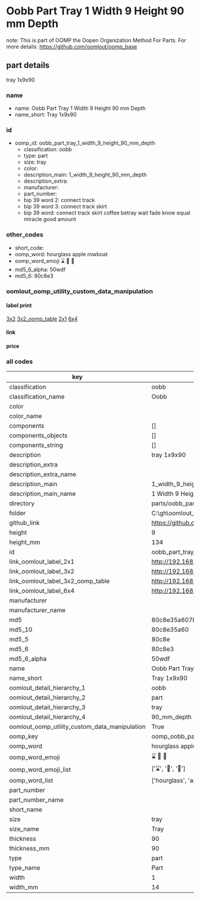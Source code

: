 # Oobb Part Tray 1 Width 9 Height 90 mm Depth  

note: This is part of OOMP the Oopen Organization Method For Parts. For more details: https://github.com/oomlout/oomp_base

##  part details
  



tray 1x9x90



### name
* name: Oobb Part Tray 1 Width 9 Height 90 mm Depth
* name_short: Tray 1x9x90 
### id
* oomp_id: oobb_part_tray_1_width_9_height_90_mm_depth
  * classification: oobb
  * type: part
  * size: tray
  * color: 
  * description_main: 1_width_9_height_90_mm_depth
  * description_extra: 
  * manufacturer: 
  * part_number: 
  * bip 39 word 2: connect track
  * bip 39 word 3: connect track skirt
  * bip 39 word: connect track skirt coffee betray wait fade know equal miracle good amount

### other_codes
* short_code: 
* oomp_word: hourglass apple rowboat
* oomp_word_emoji :hourglass: :apple: :rowboat:
* md5_6_alpha: 50wdf
* md5_6: 80c8e3






### oomlout_oomp_utility_custom_data_manipulation
#### label print
[3x2](http://192.168.1.245:1112/?label=oomp%2050wdf)
[3x2_oomp_table](http://192.168.1.108:1112/?label=oomp%2050wdf)
[2x1](http://192.168.1.242:1112/?label=oomp%2050wdf)
[6x4](http://192.168.1.55:1112/?label=oomp%2050wdf)    

#### link

                              

#### price







### all codes 
| key | value |  
| --- | --- |  
| classification | oobb |  
| classification_name | Oobb |  
| color |  |  
| color_name |  |  
| components | [] |  
| components_objects | [] |  
| components_string | [] |  
| description | tray 1x9x90 |  
| description_extra |  |  
| description_extra_name |  |  
| description_main | 1_width_9_height_90_mm_depth |  
| description_main_name | 1 Width 9 Height 90 mm Depth |  
| directory | parts/oobb_part_tray_1_width_9_height_90_mm_depth |  
| folder | C:\gh\oomlout_oobb_version_4_generated_parts\things\oobb_part_tray_1_width_9_height_90_mm_depth |  
| github_link | https://github.com/oomlout/oomlout_oomp_part_src/tree/main/parts/oobb_part_tray_1_width_9_height_90_mm_depth |  
| height | 9 |  
| height_mm | 134 |  
| id | oobb_part_tray_1_width_9_height_90_mm_depth |  
| link_oomlout_label_2x1 | http://192.168.1.242:1112/?label=oomp%2050wdf |  
| link_oomlout_label_3x2 | http://192.168.1.245:1112/?label=oomp%2050wdf |  
| link_oomlout_label_3x2_oomp_table | http://192.168.1.108:1112/?label=oomp%2050wdf |  
| link_oomlout_label_6x4 | http://192.168.1.55:1112/?label=oomp%2050wdf |  
| manufacturer |  |  
| manufacturer_name |  |  
| md5 | 80c8e35a607bea3bd98ab2d39579a179 |  
| md5_10 | 80c8e35a60 |  
| md5_5 | 80c8e |  
| md5_6 | 80c8e3 |  
| md5_6_alpha | 50wdf |  
| name | Oobb Part Tray 1 Width 9 Height 90 mm Depth |  
| name_short | Tray 1x9x90  |  
| oomlout_detail_hierarchy_1 | oobb |  
| oomlout_detail_hierarchy_2 | part |  
| oomlout_detail_hierarchy_3 | tray |  
| oomlout_detail_hierarchy_4 | 90_mm_depth |  
| oomlout_oomp_utility_custom_data_manipulation | True |  
| oomp_key | oomp_oobb_part_tray_1_width_9_height_90_mm_depth |  
| oomp_word | hourglass apple rowboat |  
| oomp_word_emoji | :hourglass: :apple: :rowboat: |  
| oomp_word_emoji_list | [':hourglass:', ':apple:', ':rowboat:'] |  
| oomp_word_list | ['hourglass', 'apple', 'rowboat'] |  
| part_number |  |  
| part_number_name |  |  
| short_name |  |  
| size | tray |  
| size_name | Tray |  
| thickness | 90 |  
| thickness_mm | 90 |  
| type | part |  
| type_name | Part |  
| width | 1 |  
| width_mm | 14 |  
